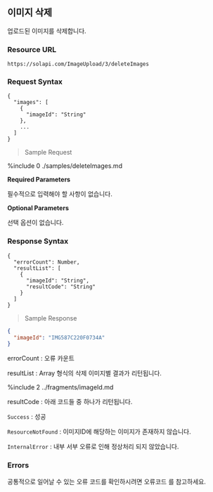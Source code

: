 ## 이미지 삭제

업로드된 이미지를 삭제합니다.

### Resource URL

`https://solapi.com/ImageUpload/3/deleteImages`

### Request Syntax

```syntax
{
  "images": [
    {
      "imageId": "String"
    },
    ...
  ]
}
```

> Sample Request

%include 0 ./samples/deleteImages.md

**Required Parameters**

필수적으로 입력해야 할 사항이 없습니다.

**Optional Parameters**

선택 옵션이 없습니다.

### Response Syntax

```syntax
{
  "errorCount": Number,
  "resultList": [
    {
      "imageId": "String",
      "resultCode": "String"
    }
  ]
}
```

> Sample Response

```json
{
  "imageId": "IMG587C220F0734A"
}
```

errorCount
: 오류 카운트

resultList
: Array 형식의 삭제 이미지별 결과가 리턴됩니다.

%include 2 ../fragments/imageId.md

  resultCode
  : 아래 코드들 중 하나가 리턴됩니다.

  `Success`
  : 성공

  `ResourceNotFound`
  : 이미지ID에 해당하는 이미지가 존재하지 않습니다.

  `InternalError`
  : 내부 서부 오류로 인해 정상처리 되지 않았습니다.

### Errors

공통적으로 일어날 수 있는 오류 코드를 확인하시려면 오류코드 를 참고하세요.
